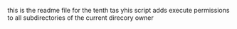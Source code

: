  this is the readme file for the tenth tas
yhis script adds execute permissions to all subdirectories of the current direcory owner 
